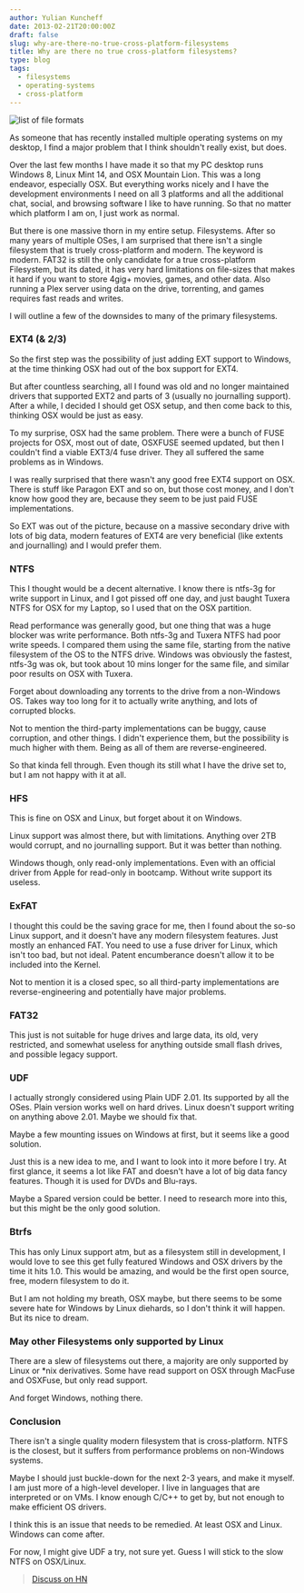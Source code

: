 ```yaml
---
author: Yulian Kuncheff
date: 2013-02-21T20:00:00Z
draft: false
slug: why-are-there-no-true-cross-platform-filesystems
title: Why are there no true cross-platform filesystems?
type: blog
tags:
  - filesystems
  - operating-systems
  - cross-platform
---
```


![list of file formats](/images/2014/Jul/B800i_FileFormats.jpg#c)

As someone that has recently installed multiple operating systems on my desktop, I find a major problem that I think shouldn't really exist, but does.

Over the last few months I have made it so that my PC desktop runs Windows 8, Linux Mint 14, and OSX Mountain Lion. This was a long endeavor, especially OSX. But everything works nicely and I have the development environments I need on all 3 platforms and all the additional chat, social, and browsing software I like to have running. So that no matter which platform I am on, I just work as normal.

But there is one massive thorn in my entire setup. Filesystems. After so many years of multiple OSes, I am surprised that there isn't a single filesystem that is truely cross-platform and modern. The keyword is modern. FAT32 is still the only candidate for a true cross-platform Filesystem, but its dated, it has very hard limitations on file-sizes that makes it hard if you want to store 4gig+ movies, games, and other data. Also running a Plex server using data on the drive, torrenting, and games requires fast reads and writes.

I will outline a few of the downsides to many of the primary filesystems.

### EXT4 (& 2/3)

So the first step was the possibility of just adding EXT support to Windows, at the time thinking OSX had out of the box support for EXT4.

But after countless searching, all I found was old and no longer maintained drivers that supported EXT2 and parts of 3 (usually no journalling support). After a while, I decided I should get OSX setup, and then come back to this, thinking OSX would be just as easy.

To my surprise, OSX had the same problem. There were a bunch of FUSE projects for OSX, most out of date, OSXFUSE seemed updated, but then I couldn't find a viable EXT3/4 fuse driver. They all suffered the same problems as in Windows.

I was really surprised that there wasn't any good free EXT4 support on OSX. There is stuff like Paragon EXT and so on, but those cost money, and I don't know how good they are, because they seem to be just paid FUSE implementations.

So EXT was out of the picture, because on a massive secondary drive with lots of big data, modern features of EXT4 are very beneficial (like extents and journalling) and I would prefer them.

### NTFS

This I thought would be a decent alternative. I know there is ntfs-3g for write support in Linux, and I got pissed off one day, and just baught Tuxera NTFS for OSX for my Laptop, so I used that on the OSX partition.

Read performance was generally good, but one thing that was a huge blocker was write performance. Both ntfs-3g and Tuxera NTFS had poor write speeds. I compared them using the same file, starting from the native filesystem of the OS to the NTFS drive. Windows was obviously the fastest, ntfs-3g was ok, but took about 10 mins longer for the same file, and similar poor results on OSX with Tuxera.

Forget about downloading any torrents to the drive from a non-Windows OS. Takes way too long for it to actually write anything, and lots of corrupted blocks.

Not to mention the third-party implementations can be buggy, cause corruption, and other things. I didn't experience them, but the possibility is much higher with them. Being as all of them are reverse-engineered.

So that kinda fell through. Even though its still what I have the drive set to, but I am not happy with it at all.

### HFS

This is fine on OSX and Linux, but forget about it on Windows.

Linux support was almost there, but with limitations. Anything over 2TB would corrupt, and no journalling support. But it was better than nothing.

Windows though, only read-only implementations. Even with an official driver from Apple for read-only in bootcamp. Without write support its useless.

### ExFAT

I thought this could be the saving grace for me, then I found about the so-so Linux support, and it doesn't have any modern filesystem features. Just mostly an enhanced FAT. You need to use a fuse driver for Linux, which isn't too bad, but not ideal. Patent encumberance doesn't allow it to be included into the Kernel.

Not to mention it is a closed spec, so all third-party implementations are reverse-engineering and potentially have major problems.

### FAT32

This just is not suitable for huge drives and large data, its old, very restricted, and somewhat useless for anything outside small flash drives, and possible legacy support.

### UDF

I actually strongly considered using Plain UDF 2.01. Its supported by all the OSes. Plain version works well on hard drives. Linux doesn't support writing on anything above 2.01. Maybe we should fix that.

Maybe a few mounting issues on Windows at first, but it seems like a good solution.

Just this is a new idea to me, and I want to look into it more before I try. At first glance, it seems a lot like FAT and doesn't have a lot of big data fancy features. Though it is used for DVDs and Blu-rays.

Maybe a Spared version could be better. I need to research more into this, but this might be the only good solution.

### Btrfs

This has only Linux support atm, but as a filesystem still in development, I would love to see this get fully featured Windows and OSX drivers by the time it hits 1.0. This would be amazing, and would be the first open source, free, modern filesystem to do it.

But I am not holding my breath, OSX maybe, but there seems to be some severe hate for Windows by Linux diehards, so I don't think it will happen. But its nice to dream.

### May other Filesystems only supported by Linux

There are a slew of filesystems out there, a majority are only supported by Linux or *nix derivatives. Some have read support on OSX through MacFuse and OSXFuse, but only read support.

And forget Windows, nothing there.

### Conclusion

There isn't a single quality modern filesystem that is cross-platform. NTFS is the closest, but it suffers from performance problems on non-Windows systems.

Maybe I should just buckle-down for the next 2-3 years, and make it myself. I am just more of a high-level developer. I live in languages that are interpreted or on VMs. I know enough C/C++ to get by, but not enough to make efficient OS drivers.

I think this is an issue that needs to be remedied. At least OSX and Linux. Windows can come after.

For now, I might give UDF a try, not sure yet. Guess I will stick to the slow NTFS on OSX/Linux.

> [Discuss on HN](https://news.ycombinator.com/item?id=5272960)
